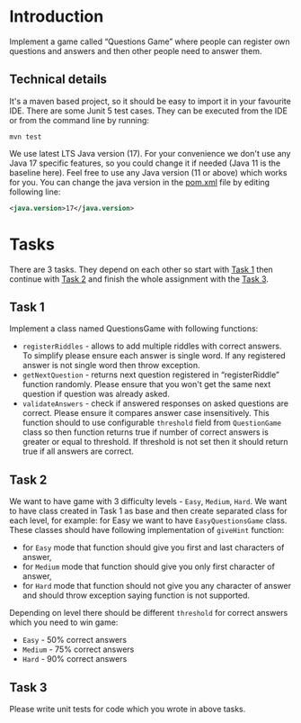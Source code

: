 # Introduction
Implement a game called “Questions Game” where people can register own questions and answers and then other people need to answer them.

## Technical details
It's a maven based project, so it should be easy to import it in your favourite IDE.
There are some Junit 5 test cases. They can be executed from the IDE or from the command line by running:
```shell
mvn test
```
We use latest LTS Java version (17). For your convenience we don't use any Java 17 specific features, so you could change it if needed (Java 11 is the baseline here).
Feel free to use any Java version (11 or above) which works for you. You can change the java version in the [pom.xml](./pom.xml) file by editing following line:
```xml
<java.version>17</java.version>
```

# Tasks 
There are 3 tasks. They depend on each other so start with [Task 1](#Task-1) then continue with [Task 2](#Task-2) and finish the whole assignment with the [Task 3](#Task-3).

## Task 1

Implement a class named QuestionsGame with following functions:
- `registerRiddles` - allows to add multiple riddles with correct answers. To simplify please ensure each answer is single word. If any registered answer is not single word then throw exception.
- `getNextQuestion` - returns next question registered in “registerRiddle” function randomly. Please ensure that you won't get the same next question if question was already asked.
- `validateAnswers` - check if answered responses on asked questions are correct. Please ensure it compares answer case insensitively. This function should to use configurable `threshold` field from `QuestionGame` class so then function returns true if number of correct answers is greater or equal to threshold. If threshold is not set then it should return true if all answers are correct.

## Task 2
We want to have game with 3 difficulty levels - `Easy`, `Medium`, `Hard`. We want to have class created in Task 1 as base and then create separated class for each level, for example: for Easy we want to have `EasyQuestionsGame` class. These classes should have following implementation of `giveHint` function:
- for `Easy` mode that function should give you first and last characters of answer,
- for `Medium` mode that function should give you only first character of answer,
- for `Hard` mode that function should not give you any character of answer and should throw exception saying function is not supported.

Depending on level there should be different `threshold` for correct answers which you need to win game:
- `Easy` - 50% correct answers
- `Medium` - 75% correct answers
- `Hard` - 90% correct answers

## Task 3
Please write unit tests for code which you wrote in above tasks.  
